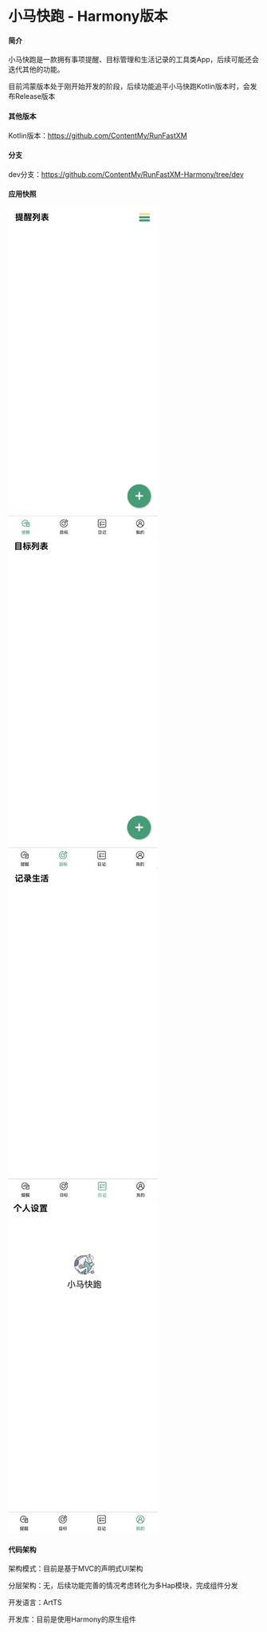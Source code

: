 # 小马快跑 - Harmony版本

#### 简介

小马快跑是一款拥有事项提醒、目标管理和生活记录的工具类App，后续可能还会迭代其他的功能。

目前鸿蒙版本处于刚开始开发的阶段，后续功能追平小马快跑Kotlin版本时，会发布Release版本

#### 其他版本

Kotlin版本：https://github.com/ContentMy/RunFastXM

#### 分支
dev分支：https://github.com/ContentMy/RunFastXM-Harmony/tree/dev

#### 应用快照

  <img src="screenshot/提醒列表.jpg" alt="提醒列表" width="300"/><img src="screenshot/目标列表.jpg" alt="目标列表" width="300"/> <img src="screenshot/记录生活.jpg" alt="记录生活" width="300"/> <img src="screenshot/个人设置.jpg" alt="个人设置" width="300"/>

#### 代码架构

架构模式：目前是基于MVC的声明式UI架构

分层架构：无，后续功能完善的情况考虑转化为多Hap模块，完成组件分发

开发语言：ArtTS

开发库：目前是使用Harmony的原生组件
